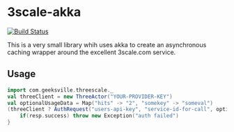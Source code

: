 # 3scale-akka

[![Build Status](https://semaphoreci.com/api/v1/geeksville/3scale-akka/branches/master/badge.svg)](https://semaphoreci.com/geeksville/3scale-akka)

This is a very small library whih uses akka to create an asynchronous caching wrapper
around the excellent 3scale.com service.

## Usage
```scala
import com.geeksville.threescale._
val threeClient = new ThreeActor("YOUR-PROVIDER-KEY")
val optionalUsageData = Map("hits" -> "2", "somekey" -> "someval")
(threeClient ? AuthRequest("users-api-key", "service-id-for-call", optionalUsageData)) map { resp =>
    if(resp.success) throw new Exception("auth failed")
}
```
